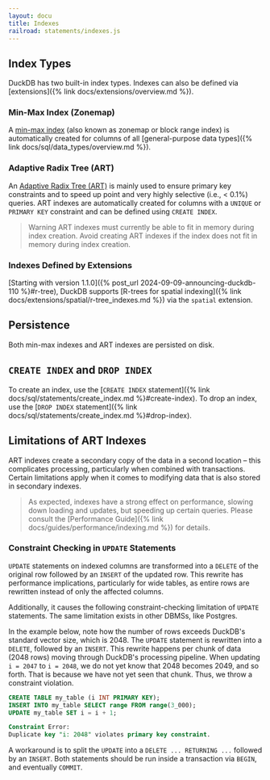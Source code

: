 ```yaml
---
layout: docu
title: Indexes
railroad: statements/indexes.js
---
```


## Index Types

DuckDB has two built-in index types. Indexes can also be defined via [extensions]({% link docs/extensions/overview.md %}).

### Min-Max Index (Zonemap)

A [min-max index](https://en.wikipedia.org/wiki/Block_Range_Index) (also known as zonemap or block range index) is automatically created for columns of all [general-purpose data types]({% link docs/sql/data_types/overview.md %}).

### Adaptive Radix Tree (ART)

An [Adaptive Radix Tree (ART)](https://db.in.tum.de/~leis/papers/ART.pdf) is mainly used to ensure primary key constraints and to speed up point and very highly selective (i.e., < 0.1%) queries. ART indexes are automatically created for columns with a `UNIQUE` or `PRIMARY KEY` constraint and can be defined using `CREATE INDEX`.

> Warning ART indexes must currently be able to fit in memory during index creation. Avoid creating ART indexes if the index does not fit in memory during index creation.

### Indexes Defined by Extensions

[Starting with version 1.1.0]({% post_url 2024-09-09-announcing-duckdb-110 %}#r-tree), DuckDB supports [R-trees for spatial indexing]({% link docs/extensions/spatial/r-tree_indexes.md %}) via the `spatial` extension.

## Persistence

Both min-max indexes and ART indexes are persisted on disk.

## `CREATE INDEX` and `DROP INDEX`

To create an index, use the [`CREATE INDEX` statement]({% link docs/sql/statements/create_index.md %}#create-index).
To drop an index, use the [`DROP INDEX` statement]({% link docs/sql/statements/create_index.md %}#drop-index).

## Limitations of ART Indexes

ART indexes create a secondary copy of the data in a second location – this complicates processing, particularly when combined with transactions. Certain limitations apply when it comes to modifying data that is also stored in secondary indexes.

> As expected, indexes have a strong effect on performance, slowing down loading and updates, but speeding up certain queries. Please consult the [Performance Guide]({% link docs/guides/performance/indexing.md %}) for details.

### Constraint Checking in `UPDATE` Statements

`UPDATE` statements on indexed columns are transformed into a `DELETE` of the original row followed by an `INSERT` of the updated row.
This rewrite has performance implications, particularly for wide tables, as entire rows are rewritten instead of only the affected columns.

Additionally, it causes the following constraint-checking limitation of `UPDATE` statements. The same limitation exists in other DBMSs, like Postgres.

In the example below, note how the number of rows exceeds DuckDB's standard vector size, which is 2048.
The `UPDATE` statement is rewritten into a `DELETE`, followed by an `INSERT`.
This rewrite happens per chunk of data (2048 rows) moving through DuckDB's processing pipeline.
When updating `i = 2047` to `i = 2048`, we do not yet know that 2048 becomes 2049, and so forth.
That is because we have not yet seen that chunk.
Thus, we throw a constraint violation.

```sql
CREATE TABLE my_table (i INT PRIMARY KEY);
INSERT INTO my_table SELECT range FROM range(3_000);
UPDATE my_table SET i = i + 1;
```

```sql
Constraint Error:
Duplicate key "i: 2048" violates primary key constraint.
```

A workaround is to split the `UPDATE` into a `DELETE ... RETURNING ...` followed by an `INSERT`.
Both statements should be run inside a transaction via `BEGIN`, and eventually `COMMIT`.
